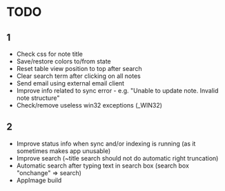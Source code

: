 # TODO
## 1
* Check css for note title
* Save/restore colors to/from state
* Reset table view position to top after search
* Clear search term after clicking on all notes
* Send email using external email client
* Improve info related to sync error - e.g. "Unable to update note.  Invalid note 
  structure"
* Check/remove useless win32 exceptions (_WIN32)  

## 2
* Improve status info when sync and/or indexing is running (as it sometimes makes app unusable)
* Improve search (~title search should not do automatic right truncation)
* Automatic search after typing text in search box (search box "onchange" => search)
* AppImage build

